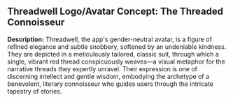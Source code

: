 ## Threadwell Logo/Avatar Concept: The Threaded Connoisseur

**Description:**
Threadwell, the app's gender-neutral avatar, is a figure of refined elegance and subtle snobbery, softened by an undeniable kindness. They are depicted in a meticulously tailored, classic suit, through which a single, vibrant red thread conspicuously weaves—a visual metaphor for the narrative threads they expertly unravel. Their expression is one of discerning intellect and gentle wisdom, embodying the archetype of a benevolent, literary connoisseur who guides users through the intricate tapestry of stories.
